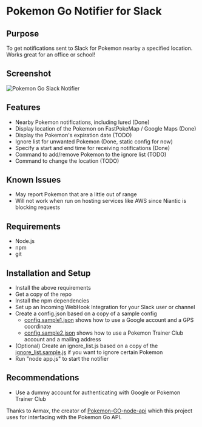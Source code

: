 # Pokemon Go Notifier for Slack

## Purpose
To get notifications sent to Slack for Pokemon nearby a specified location. Works great for an office or school!

## Screenshot
![Pokemon Go Slack Notifier](http://i.imgur.com/aCx8hwK.png)

## Features
  * Nearby Pokemon notifications, including lured (Done)
  * Display location of the Pokemon on FastPokeMap / Google Maps (Done)
  * Display the Pokemon's expiration date (TODO)
  * Ignore list for unwanted Pokemon (Done, static config for now)
  * Specify a start and end time for receiving notifications (Done)
  * Command to add/remove Pokemon to the ignore list (TODO)
  * Command to change the location (TODO)

## Known Issues
  * May report Pokemon that are a little out of range
  * Will not work when run on hosting services like AWS since Niantic is blocking requests

## Requirements
  * Node.js
  * npm
  * git

## Installation and Setup
  * Install the above requirements
  * Get a copy of the repo
  * Install the npm dependencies
  * Set up an Incoming WebHook Integration for your Slack user or channel
  * Create a config.json based on a copy of a sample config
    * [config.sample1.json](./config.sample1.json) shows how to use a Google account and a GPS coordinate 
    * [config.sample2.json](./config.sample2.json) shows how to use a Pokemon Trainer Club account and a mailing address
  * (Optional) Create an ignore_list.js based on a copy of the [ignore_list.sample.js](./ignore_list.sample.js) if you want to ignore certain Pokemon
  * Run "node app.js" to start the notifier

## Recommendations
 * Use a dummy account for authenticating with Google or Pokemon Trainer Club

Thanks to Armax, the creator of [Pokemon-GO-node-api](https://github.com/Armax/Pokemon-GO-node-api) which this project uses for interfacing with the Pokemon Go API.
